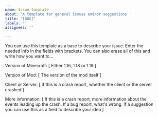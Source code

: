 ```yaml
---
name: Issue template
about: 'A template for general issues and/or suggestions '
title: "[BUG]"
labels: ''
assignees: ''

---
```


You can use this template as a base to describe your issue. Enter the needed info in the fields with brackets. You can also erase all of this and write how you want to...

 

Version of Minecraft: [ Either 1.16, 1.18 or 1.19 ]

 

Version of Mod: [ The version of the mod itself ]

 

Client or Server: [ If this is a crash report, whether the client or the server crashed ]

 

More information: [ If this is a crash report, more information about the events leading up the crash. If a bug report, what's wrong. If a suggestion you can use this as a field to describe your idea ]
